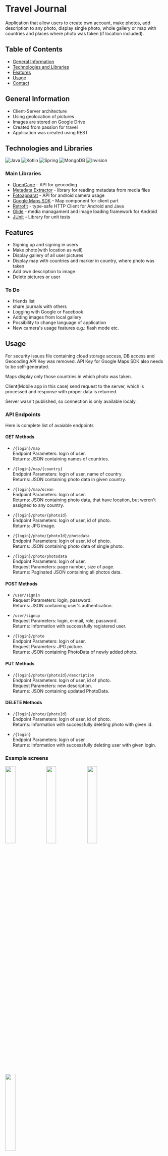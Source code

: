 # Travel Journal
Application that allow users to create own account, make photos,  add description to any photo, 
display single photo, whole gallery or map with countries and places where photo was taken (if location included).

## Table of Contents
* [General Information](#general-information)
* [Technologies and Libraries](#technologies-and-libraries)
* [Features](#features)
* [Usage](#usage)
* [Contact](#contact)

## General Information
- Client-Server architecture
- Using geolocation of pictures
- Images are stored on Google Drive
- Created from passion for travel
- Application was created using REST

## Technologies and Libraries
![Java](https://img.shields.io/badge/java-%23ED8B00.svg?style=for-the-badge&logo=java&logoColor=white)
![Kotlin](https://img.shields.io/badge/kotlin-%230095D5.svg?style=for-the-badge&logo=kotlin&logoColor=white)
![Spring](https://img.shields.io/badge/spring-%236DB33F.svg?style=for-the-badge&logo=spring&logoColor=white)
![MongoDB](https://img.shields.io/badge/MongoDB-%234ea94b.svg?style=for-the-badge&logo=mongodb&logoColor=white)
![Invision](https://img.shields.io/badge/invision-FF3366?style=for-the-badge&logo=invision&logoColor=white)

### Main Libraries
* [OpenCage](https://opencagedata.com/api) - API for geocoding
* [Metadata Extractor](https://drewnoakes.com/code/exif/) - library for reading metadata from media files
* [Fotoapparat](https://github.com/RedApparat/Fotoapparat) - API for android camera usage
* [Google Maps SDK](https://developers.google.com/maps/documentation/android-sdk/overview) - Map component for client part
* [Retrofit](https://square.github.io/retrofit) - type-safe HTTP Client for Android and Java
* [Glide](https://github.com/bumptech/glide) - media managament and image loading framework for Android
* [JUnit](https://junit.org/junit5/) - Library for unit tests

## Features
* Signing up and signing in users
* Make photo(with location as well)
* Display gallery of all user pictures
* Display map with countries and marker in country, where photo was taken
* Add own description to image
* Delete pictures or user

### To Do
* friends list
* share journals with others
* Logging with Google or Facebook
* Adding images from local gallery
* Possibility to change language of application
* New camera's usage features e.g.: flash mode etc.

## Usage
For security issues file containing cloud storage access, DB access and Geocoding API Key was removed.
API Key for Google Maps SDK also needs to be self-generated.

Maps display only those countries in which photo was taken.

Client(Mobile app in this case) send request to the server, which is processed and response with proper data is returned.

Server wasn't published, so connection is only available localy.

### API Endpoints
Here is complete list of avaiable endpoints

#### GET Methods
* `/{login}/map`  
Endpoint Parameters: login of user.  
Returns: JSON containing names of countries.

* `/{login}/map/{country}`  
Endpoint Parameters: login of user, name of country.  
Returns: JSON containing photo data in given country.  

* `/{login}/map/ocean`  
Endpoint Parameters: login of user.  
Returns: JSON containing photo data, that have location, but weren't assigned to any country.

* `/{login}/photo/{photoId}`  
Endpoint Parameters: login of user, id of photo.  
Returns: JPG image.

* `/{login}/photo/{photoId}/photodata`  
Endpoint Parameters: login of user, id of photo.  
Returns: JSON containing photo data of single photo.

* `/{login}/photo/photodata`  
Endpoint Parameters: login of user.  
Request Parameters: page number, size of page.  
Returns: Paginated JSON containing all photos data.

#### POST Methods
* `/user/signin`  
Request Parameters: login, password.  
Returns: JSON containing user's authentication.

* `/user/signup`  
Request Parameters: login, e-mail, role, password.  
Returns: Information with successfully registered user.

* `/{login}/photo`  
Endpoint Parameters: login of user.  
Request Parameters: JPG picture.  
Returns: JSON containing PhotoData of newly added photo.

#### PUT Methods
* `/{login}/photo/{photoId}/description`  
Endpoint Parameters: login of user, id of photo.  
Request Parameters: new description.  
Returns: JSON containing updated PhotoData.

#### DELETE Methods
* `/{login}/photo/{photoId}`  
Endpoint Parameters: login of user, id of photo.  
Returns: Information with successfully deleting photo with given id.

* `/{login}`  
Endpoint Parameters: login of user  
Returns: Information with successfully deleting user with given login.

### Example screens
<img src="./img/gallery.png" height=25% width=25%> <img src="./img/login.png" height=25% width=25%>
<img src="./img/photo.png" height=25% width=25%> <img src="./img/place.png" height=25% width=25%>

## Contact
If You want to contact me, write email to [bartosz.pokorski67@gmail.com](mailto:bartosz.pokorski67@gmail.com)
